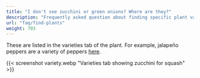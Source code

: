 ```yaml
---
title: "I don't see zucchini or green onions? Where are they?"
description: "Frequently asked question about finding specific plant varieties"
url: "faq/find-plants"
weight: 703
---
```


These are listed in the varieties tab of the plant. For example, jalapeño peppers are a variety of
peppers [here](https://planter.garden/plants/peppers?tab=1).

{{< screenshot variety.webp "Varieties tab showing zucchini for squash" >}}
